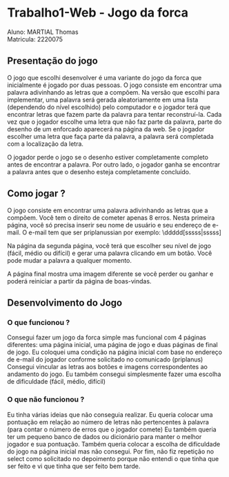 # Trabalho1-Web - Jogo da forca
Aluno: MARTIAL Thomas <br>
Matricula: 2220075

## Presentação do jogo
O jogo que escolhi desenvolver é uma variante do jogo da forca que inicialmente é jogado por duas pessoas. O jogo consiste em encontrar uma palavra adivinhando as letras que a compõem. Na versão que escolhi para implementar, uma palavra será gerada aleatoriamente em uma lista (dependendo do nível escolhido) pelo computador e o jogador terá que encontrar letras que fazem parte da palavra para tentar reconstruí-la. Cada vez que o jogador escolhe uma letra que não faz parte da palavra, parte do desenho de um enforcado aparecerá na página da web. Se o jogador escolher uma letra que faça parte da palavra, a palavra será completada com a localização da letra. 

O jogador perde o jogo se o desenho estiver completamente completo antes de encontrar a palavra. Por outro lado, o jogador ganha se encontrar a palavra antes que o desenho esteja completamente concluído.

## Como jogar ?
O jogo consiste em encontrar uma palavra adivinhando as letras que a compõem. Você tem o direito de cometer apenas 8 erros. Nesta primeira página, você só precisa inserir seu nome de usuário e seu endereço de e-mail.
O e-mail tem que ser priplanussian por exemplo: \ddddd[sssss|sssss]<br>

Na página da segunda página, você terá que escolher seu nível de jogo (fácil, médio ou difícil) e gerar uma palavra clicando em um botão.
Você pode mudar a palavra a qualquer momento.<br>

A página final mostra uma imagem diferente se você perder ou ganhar e poderá reiniciar a partir da página de boas-vindas.

## Desenvolvimento do Jogo
### O que funcionou ?
Consegui fazer um jogo da forca simple mas funcional com 4 páginas diferentes: uma página inicial, uma página de jogo e duas páginas de final de jogo.
Eu coloquei uma condição na página inicial com base no endereço de e-mail do jogador conforme solicitado no comunicado (priplanus)
Consegui vincular as letras aos botões e imagens correspondentes ao andamento do jogo.
Eu também consegui simplesmente fazer uma escolha de dificuldade (fácil, médio, difícil)

### O que não funcionou ?
Eu tinha várias ideias que não conseguia realizar.
Eu queria colocar uma pontuação em relação ao número de letras não pertencentes à palavra (para contar o número de erros que o jogador comete)
Eu também queria ter um pequeno banco de dados ou dicionário para manter o melhor jogador e sua pontuação.
Também queria colocar a escolha de dificuldade do jogo na página inicial mas não consegui.
Por fim, não fiz repetição no select como solicitado no depoimento porque não entendi o que tinha que ser feito e vi que tinha que ser feito bem tarde.
